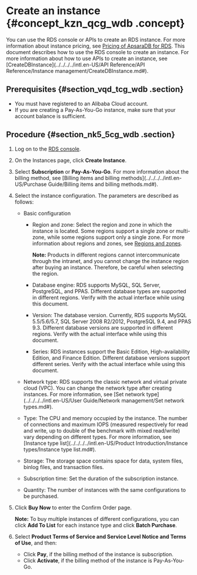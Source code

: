 # Create an instance {#concept_kzn_qcg_wdb .concept}

You can use the RDS console or APIs to create an RDS instance. For more information about instance pricing, see [Pricing of ApsaraDB for RDS](https://www.alibabacloud.com/product/apsaradb-for-rds?spm=a3c0i.7938564.220486.8.10521d15zCpnIt#pricing). This document describes how to use the RDS console to create an instance. For more information about how to use APIs to create an instance, see [CreateDBInstance](../../../../intl.en-US/API Reference/API Reference/Instance management/CreateDBInstance.md#).

## Prerequisites {#section_vqd_tcg_wdb .section}

-   You must have registered to an Alibaba Cloud account.
-   If you are creating a Pay-As-You-Go instance, make sure that your account balance is sufficient.

## Procedure {#section_nk5_5cg_wdb .section}

1.  Log on to the [RDS console](https://rds.console.aliyun.com/?spm=5176.doc43185.2.7.mR2Syx).
2.  On the Instances page, click **Create Instance**.
3.  Select **Subscription** or **Pay-As-You-Go**. For more information about the billing method, see [Billing items and billing methods](../../../../intl.en-US/Purchase Guide/Billing items and billing methods.md#).
4.  Select the instance configuration. The parameters are described as follows:
    -   Basic configuration

        -   Region and zone: Select the region and zone in which the instance is located. Some regions support a single zone or multi-zone, while some regions support only a single zone. For more information about regions and zones, see [Regions and zones](https://www.alibabacloud.com/help/doc-detail/40654.htm).

            **Note:** Products in different regions cannot intercommunicate through the intranet, and you cannot change the instance region after buying an instance. Therefore, be careful when selecting the region.

        -   Database engine: RDS supports MySQL, SQL Server, PostgreSQL, and PPAS. Different database types are supported in different regions. Verify with the actual interface while using this document.

        -   Version: The database version. Currently, RDS supports MySQL 5.5/5.6/5.7, SQL Server 2008 R2/2012, PostgreSQL 9.4, and PPAS 9.3. Different database versions are supported in different regions. Verify with the actual interface while using this document.

        -   Series: RDS instances support the Basic Edition, High-availability Edition, and Finance Edition. Different database versions support different series. Verify with the actual interface while using this document.

    -   Network type: RDS supports the classic network and virtual private cloud \(VPC\). You can change the network type after creating instances. For more information, see [Set network type](../../../../intl.en-US/User Guide/Network management/Set network types.md#).

    -   Type: The CPU and memory occupied by the instance. The number of connections and maximum IOPS \(measured respectively for read and write, up to double of the benchmark with mixed read/write\) vary depending on different types. For more information, see [Instance type list](../../../../intl.en-US/Product Introduction/Instance types/Instance type list.md#).

    -   Storage: The storage space contains space for data, system files, binlog files, and transaction files.

    -   Subscription time: Set the duration of the subscription instance.

    -   Quantity: The number of instances with the same configurations to be purchased.

5.  Click **Buy Now** to enter the Confirm Order page.

    **Note:** To buy multiple instances of different configurations, you can click **Add To List** for each instance type and click **Batch Purchase**.

6.  Select **Product Terms of Service and Service Level Notice and Terms of Use**, and then:
    -   Click **Pay**, if the billing method of the instance is subscription.
    -   Click **Activate**, if the billing method of the instance is Pay-As-You-Go.

